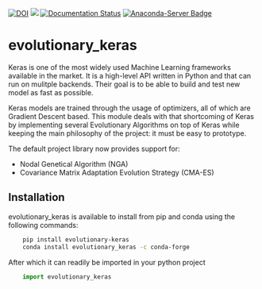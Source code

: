 [![DOI](https://zenodo.org/badge/DOI/10.5281/zenodo.3630399.svg)](https://doi.org/10.5281/zenodo.3630399)
[![](https://github.com/N3PDF/evolutionary_keras/workflows/pytest/badge.svg)](https://pypi.org/project/evolutionary-keras/)
[![Documentation Status](https://readthedocs.org/projects/evolutionary-keras/badge/?version=latest)](https://evolutionary-keras.readthedocs.io/en/latest/?badge=latest)
[![Anaconda-Server Badge](https://anaconda.org/conda-forge/evolutionary_keras/badges/installer/conda.svg)](https://anaconda.org/conda-forge/evolutionary_keras)


# evolutionary_keras

Keras is one of the most widely used Machine Learning frameworks available in the market. It is a high-level API written in Python and that can run on mulitple backends. Their goal is to be able to build and test new model as fast as possible.

Keras models are trained through the usage of optimizers, all of which are Gradient Descent based. This module deals with that shortcoming of Keras by implementing several Evolutionary Algorithms on top of Keras while keeping the main philosophy of the project: it must be easy to prototype.

The default project library now provides support for:
- Nodal Genetical Algorithm (NGA)
- Covariance Matrix Adaptation Evolution Strategy (CMA-ES)

## Installation

evolutionary_keras is available to install from pip and conda using the following commands:

```bash
    pip install evolutionary-keras
    conda install evolutionary_keras -c conda-forge
```

After which it can readily be imported in your python project

```python
    import evolutionary_keras
```
